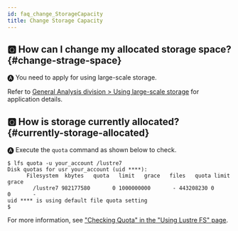 ```yaml
---
id: faq_change_StorageCapacity
title: Change Storage Capacity
---
```


## &#x1F180; How can I change my allocated storage space? {#change-strage-space}

&#x1F150; You need to apply for using large-scale storage.

Refer to [<u>General Analysis division > Using large-scale storage</u>](/general_analysis_division/largescale_storage) for application details.


## &#x1F180; How is storage currently allocated? {#currently-storage-allocated}

&#x1F150; Execute the `quota` command as shown below to check.

```
$ lfs quota -u your_account /lustre7
Disk quotas for usr your_account (uid ****):
      Filesystem  kbytes   quota   limit   grace   files   quota limit  
grace
        /lustre7 982177580       0 1000000000       - 443208230 0      
0       -
uid **** is using default file quota setting
$
```

For more information, see [<u>"Checking Quota" in the "Using Lustre FS" page</u>](/general_analysis_division/ga_lustre/#checking-quota).


